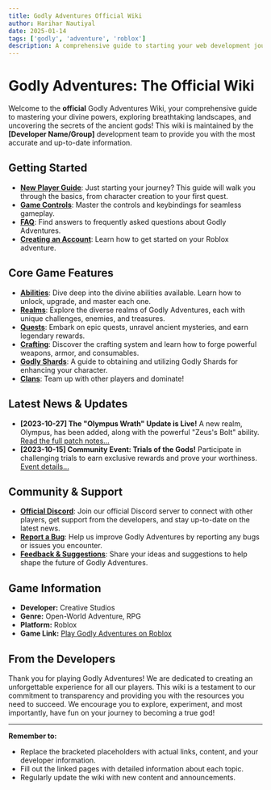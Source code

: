 ```yaml
---
title: Godly Adventures Official Wiki
author: Harihar Nautiyal
date: 2025-01-14
tags: ['godly', 'adventure', 'roblox']
description: A comprehensive guide to starting your web development journey in 2025
---
```


# Godly Adventures: The Official Wiki

Welcome to the **official** Godly Adventures Wiki, your comprehensive guide to mastering your divine powers, exploring breathtaking landscapes, and uncovering the secrets of the ancient gods! This wiki is maintained by the **\[Developer Name/Group]** development team to provide you with the most accurate and up-to-date information.

## Getting Started

*   [**New Player Guide**](link-to-new-player-guide): Just starting your journey? This guide will walk you through the basics, from character creation to your first quest.
*   [**Game Controls**](link-to-game-controls): Master the controls and keybindings for seamless gameplay.
*   [**FAQ**](link-to-faq): Find answers to frequently asked questions about Godly Adventures.
*   [**Creating an Account**](link-to-account-page): Learn how to get started on your Roblox adventure.

## Core Game Features

*   [**Abilities**](link-to-abilities-page): Dive deep into the divine abilities available. Learn how to unlock, upgrade, and master each one.
*   [**Realms**](link-to-realms-page): Explore the diverse realms of Godly Adventures, each with unique challenges, enemies, and treasures.
*   [**Quests**](link-to-quests-page): Embark on epic quests, unravel ancient mysteries, and earn legendary rewards.
*   [**Crafting**](link-to-crafting-page): Discover the crafting system and learn how to forge powerful weapons, armor, and consumables.
*   [**Godly Shards**](link-to-godly-shards-page): A guide to obtaining and utilizing Godly Shards for enhancing your character.
*   [**Clans**](link-to-clans-page): Team up with other players and dominate!

## Latest News & Updates

*   **\[2023-10-27] The "Olympus Wrath" Update is Live!**  A new realm, Olympus, has been added, along with the powerful "Zeus's Bolt" ability. [Read the full patch notes...](link-to-update-notes)
*   **\[2023-10-15] Community Event: Trials of the Gods!** Participate in challenging trials to earn exclusive rewards and prove your worthiness. [Event details...](link-to-event-page)

## Community & Support

*   [**Official Discord**](link-to-discord-server): Join our official Discord server to connect with other players, get support from the developers, and stay up-to-date on the latest news.
*   [**Report a Bug**](link-to-bug-report): Help us improve Godly Adventures by reporting any bugs or issues you encounter.
*   [**Feedback & Suggestions**](link-to-feedback-page): Share your ideas and suggestions to help shape the future of Godly Adventures.

## Game Information

*   **Developer:** Creative Studios
*   **Genre:** Open-World Adventure, RPG
*   **Platform:** Roblox
*   **Game Link:** [Play Godly Adventures on Roblox](link-to-roblox-game-page)

## From the Developers

Thank you for playing Godly Adventures! We are dedicated to creating an unforgettable experience for all our players. This wiki is a testament to our commitment to transparency and providing you with the resources you need to succeed. We encourage you to explore, experiment, and most importantly, have fun on your journey to becoming a true god!

---

**Remember to:**

*   Replace the bracketed placeholders with actual links, content, and your developer information.
*   Fill out the linked pages with detailed information about each topic.
*   Regularly update the wiki with new content and announcements.
